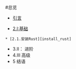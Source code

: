 
#总览

* [引言][README]

[README]: README.md "引言"
	
* [2.I:基础][basics]
   
[basics]: basics.md "基础部分"

	* [2.1.安装Rust][install_rust]

[install_rust]: install_rust.md "安装rust"

* 3.II： 进阶
* 4.III 高级
* 5 结语


	
